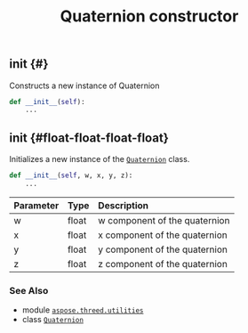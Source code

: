 ﻿---
title: Quaternion constructor
second_title: Aspose.3D for Python via .NET API References
description: 
type: docs
weight: 10
url: /python-net/aspose.threed.utilities/quaternion/__init__/
is_root: false
---

## __init__ {#}

Constructs a new instance of Quaternion



```python
def __init__(self):
    ...
```




## __init__ {#float-float-float-float}

Initializes a new instance of the [`Quaternion`](/3d/python-net/aspose.threed.utilities/quaternion) class.



```python
def __init__(self, w, x, y, z):
    ...
```


| Parameter | Type | Description |
| :- | :- | :- |
| w | float | w component of the quaternion |
| x | float | x component of the quaternion |
| y | float | y component of the quaternion |
| z | float | z component of the quaternion |



### See Also
* module [`aspose.threed.utilities`](../../)
* class [`Quaternion`](/3d/python-net/aspose.threed.utilities/quaternion)
